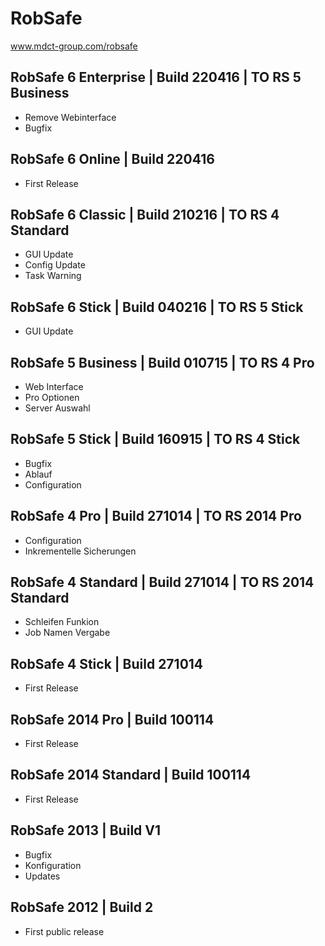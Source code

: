 # RobSafe
www.mdct-group.com/robsafe


## RobSafe 6 Enterprise | Build 220416 | TO RS 5 Business
- Remove Webinterface
- Bugfix


## RobSafe 6 Online | Build 220416
- First Release


## RobSafe 6 Classic | Build 210216 | TO RS 4 Standard
- GUI Update
- Config Update
- Task Warning


## RobSafe 6 Stick | Build 040216 | TO RS 5 Stick
- GUI Update


## RobSafe 5 Business | Build 010715 | TO RS 4 Pro
- Web Interface
- Pro Optionen
- Server Auswahl


## RobSafe 5 Stick | Build 160915 | TO RS 4 Stick
- Bugfix
- Ablauf
- Configuration


## RobSafe 4 Pro | Build 271014 | TO RS 2014 Pro
- Configuration
- Inkrementelle Sicherungen


## RobSafe 4 Standard | Build 271014 | TO RS 2014 Standard
- Schleifen Funkion
- Job Namen Vergabe


## RobSafe 4 Stick | Build 271014
- First Release


## RobSafe 2014 Pro  | Build 100114
- First Release


## RobSafe 2014 Standard | Build 100114
- First Release


## RobSafe 2013 | Build V1
- Bugfix
- Konfiguration
- Updates


## RobSafe 2012  | Build 2
- First public release
